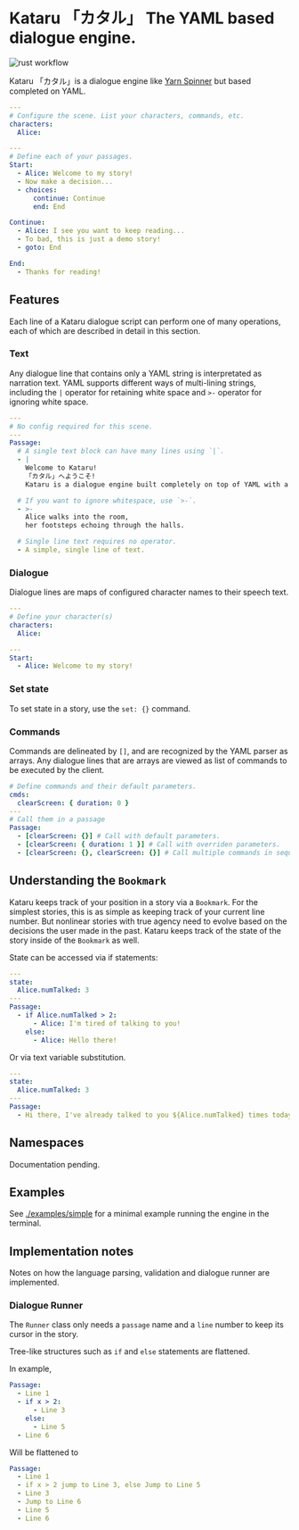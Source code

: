 # Kataru 「カタル」 The YAML based dialogue engine.

![rust workflow](https://github.com/katsutoshii/kataru/actions/workflows/rust.yml/badge.svg)

Kataru 「カタル」is a dialogue engine like [Yarn Spinner](yarnspinner.dev) but based completed on YAML.

```yml
---
# Configure the scene. List your characters, commands, etc.
characters:
  Alice:

---
# Define each of your passages.
Start:
  - Alice: Welcome to my story!
  - Now make a decision...
  - choices:
      continue: Continue
      end: End

Continue:
  - Alice: I see you want to keep reading...
  - To bad, this is just a demo story!
  - goto: End

End:
  - Thanks for reading!
```

## Features

Each line of a Kataru dialogue script can perform one of many operations, each of which are described in detail in this section.

### Text

Any dialogue line that contains only a YAML string is interpretated as narration text.
YAML supports different ways of multi-lining strings, including the `|` operator for retaining white space and `>-` operator for ignoring white space.

```yaml
---
# No config required for this scene.
---
Passage:
  # A single text block can have many lines using `|`.
  - |
    Welcome to Kataru!
    「カタル」へようこそ!
    Kataru is a dialogue engine built completely on top of YAML with a focus on ease of implementation and simplicity of writing.

  # If you want to ignore whitespace, use `>-`.
  - >-
    Alice walks into the room,
    her footsteps echoing through the halls.

  # Single line text requires no operator.
  - A simple, single line of text.
```

### Dialogue

Dialogue lines are maps of configured character names to their speech text.

```yaml
---
# Define your character(s)
characters:
  Alice:

---
Start:
  - Alice: Welcome to my story!
```

### Set state

To set state in a story, use the `set: {}` command.

### Commands

Commands are delineated by `[]`, and are recognized by the YAML parser as arrays.
Any dialogue lines that are arrays are viewed as list of commands to be executed by the client.

```yaml
# Define commands and their default parameters.
cmds:
  clearScreen: { duration: 0 }
---
# Call them in a passage
Passage:
  - [clearScreen: {}] # Call with default parameters.
  - [clearScreen: { duration: 1 }] # Call with overriden parameters.
  - [clearScreen: {}, clearScreen: {}] # Call multiple commands in sequence.
```

## Understanding the `Bookmark`

Kataru keeps track of your position in a story via a `Bookmark`.
For the simplest stories, this is as simple as keeping track of your current line number.
But nonlinear stories with true agency need to evolve based on the decisions the user made in the past.
Kataru keeps track of the state of the story inside of the `Bookmark` as well.

State can be accessed via if statements:

```yml
---
state:
  Alice.numTalked: 3
---
Passage:
  - if Alice.numTalked > 2:
      - Alice: I'm tired of talking to you!
    else:
      - Alice: Hello there!
```

Or via text variable substitution.

```yml
---
state:
  Alice.numTalked: 3
---
Passage:
  - Hi there, I've already talked to you ${Alice.numTalked} times today.
```

## Namespaces

Documentation pending.

## Examples

See [./examples/simple](./examples/simple) for a minimal example running the engine in the terminal.

## Implementation notes

Notes on how the language parsing, validation and dialogue runner are implemented.

### Dialogue Runner

The `Runner` class only needs a `passage` name and a `line` number to keep its cursor in the story.

Tree-like structures such as `if` and `else` statements are flattened.

In example,

```yaml
Passage:
  - Line 1
  - if x > 2:
      - Line 3
    else:
      - Line 5
  - Line 6
```

Will be flattened to

```yaml
Passage:
  - Line 1
  - if x > 2 jump to Line 3, else Jump to Line 5
  - Line 3
  - Jump to Line 6
  - Line 5
  - Line 6
```
